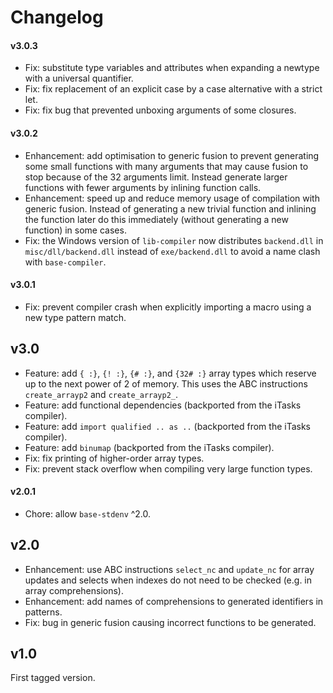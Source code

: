 # Changelog

#### v3.0.3

- Fix: substitute type variables and attributes when expanding a newtype with a
  universal quantifier.
- Fix: fix replacement of an explicit case by a case alternative with a strict
  let.
- Fix: fix bug that prevented unboxing arguments of some closures.

#### v3.0.2

- Enhancement: add optimisation to generic fusion to prevent generating some
  small functions with many arguments that may cause fusion to stop because of
  the 32 arguments limit. Instead generate larger functions with fewer
  arguments by inlining function calls.
- Enhancement: speed up and reduce memory usage of compilation with generic
  fusion. Instead of generating a new trivial function and inlining the
  function later do this immediately (without generating a new function) in
  some cases.
- Fix: the Windows version of `lib-compiler` now distributes `backend.dll` in
  `misc/dll/backend.dll` instead of `exe/backend.dll` to avoid a name clash
  with `base-compiler`.

#### v3.0.1

- Fix: prevent compiler crash when explicitly importing a macro using a new
  type pattern match.

## v3.0

- Feature: add `{ :}`, `{! :}`, `{# :}`, and `{32# :}` array types which
  reserve up to the next power of 2 of memory. This uses the ABC instructions
  `create_arrayp2` and `create_arrayp2_`.
- Feature: add functional dependencies (backported from the iTasks compiler).
- Feature: add `import qualified .. as ..` (backported from the iTasks
  compiler).
- Feature: add `binumap` (backported from the iTasks compiler).
- Fix: fix printing of higher-order array types.
- Fix: prevent stack overflow when compiling very large function types.

#### v2.0.1

- Chore: allow `base-stdenv` ^2.0.

## v2.0

- Enhancement: use ABC instructions `select_nc` and `update_nc` for array
  updates and selects when indexes do not need to be checked (e.g. in array
  comprehensions).
- Enhancement: add names of comprehensions to generated identifiers in
  patterns.
- Fix: bug in generic fusion causing incorrect functions to be generated.

## v1.0

First tagged version.
